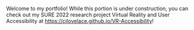 Welcome to my portfolio! While this portion is under construction, you can check out my SURE 2022 research project Virtual Reality and User Accessibility at https://cjlovelace.github.io/VR-Accessibility!
